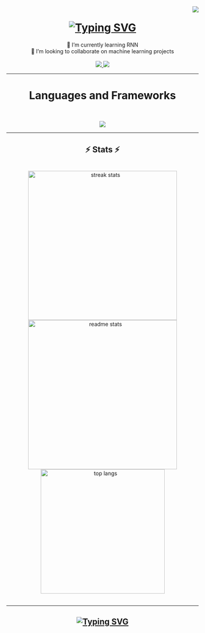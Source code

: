<!--Visitors badge-->
<img align = "right" src = "https://visitor-badge.laobi.icu/badge?page_id=rumethsandinu.rumethsandinu">

<!--Typing SVG-->
<h1 align = "center">
  <a href="https://git.io/typing-svg"><img src="https://readme-typing-svg.demolab.com?font=Righteous&size=25&duration=4000&pause=1000&color=3080f7&center=true&vCenter=true&random=false&width=435&lines=Hi+there+%F0%9F%91%8B;I'm+Rumeth+Sandinu!" alt="Typing SVG" /></a>
</h1>

<div align="center">
  🌱 I’m currently learning RNN
<br/>
  👯 I’m looking to collaborate on machine learning projects
</div>

<br/>

<div align = "center">
  <a href = "mailto:sandinu413@gmail.com" target = "_blank">
    <img src = "https://img.shields.io/badge/Gmail-D14836?style=for-the-badge&logo=gmail&logoColor=white">
  </a>

  <a href = "https://www.linkedin.com/in/rumeth-sandinu-652b30263" target = "_blank">
    <img src = "https://img.shields.io/badge/LinkedIn-0077B5?style=for-the-badge&logo=linkedin&logoColor=white" >
  </a>
</div>


<hr/>
<div>
  <h1 align = "center">
    Languages and Frameworks
  </h1>
    <br/>
    <p align="center">
  <a href="https://skillicons.dev">
    <img src="https://skillicons.dev/icons?i=py,tensorflow,r,java,mysql,js,html,css" />
  </a>
</p>
</div>
<hr>


<h2 align="center">⚡ Stats ⚡</h2>
<br>
<div align=center>
  <img width=390 src="https://streak-stats.demolab.com/?user=rumethsandinu&count_private=true&theme=react&border_radius=10" alt="streak stats"/>
  <img width=390 src="https://github-readme-stats-salesp07.vercel.app/api?username=rumethsandinu&count_private=true&show_icons=true&theme=react&rank_icon=github&border_radius=10" alt="readme stats" />
  <br/>
  <img width=325 align="center" src="https://github-readme-stats-salesp07.vercel.app/api/top-langs/?username=rumethsandinu&hide=HTML&langs_count=8&layout=compact&theme=react&border_radius=10&size_weight=0.5&count_weight=0.5&exclude_repo=github-readme-stats" alt="top langs" />
</div>

<br/>
<hr/>
<h2 align="center">
    <a href="https://git.io/typing-svg"><img src="https://readme-typing-svg.demolab.com?font=Righteous&size=25&duration=4000&pause=1000&color=3080f7&center=true&vCenter=true&random=false&width=435&lines=Thanks+for+visiting+%E2%9C%8C%EF%B8%8F;Shoot+me+a+message+on+Linkedin!;I'm+always+down+to+collab+%3A)" alt="Typing SVG" /></a>
</h2>

